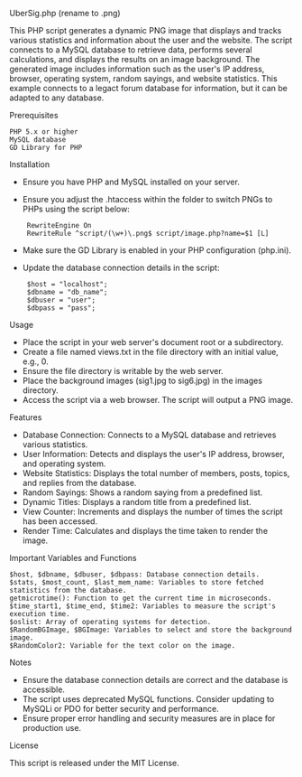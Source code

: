 UberSig.php (rename to .png)

This PHP script generates a dynamic PNG image that displays and tracks various statistics and information about the user and the website. The script connects to a MySQL database to retrieve data, performs several calculations, and displays the results on an image background. 
The generated image includes information such as the user's IP address, browser, operating system, random sayings, and website statistics. This example connects to a legact forum database for information, but it can be adapted to any database.

Prerequisites

    PHP 5.x or higher
    MySQL database
    GD Library for PHP

Installation

 - Ensure you have PHP and MySQL installed on your server.
 - Ensure you adjust the .htaccess within the folder to switch PNGs to PHPs using the script below:

        RewriteEngine On
        RewriteRule ^script/(\w+)\.png$ script/image.php?name=$1 [L]

 - Make sure the GD Library is enabled in your PHP configuration (php.ini).
 - Update the database connection details in the script:

        $host = "localhost";
        $dbname = "db_name";
        $dbuser = "user";
        $dbpass = "pass";

Usage

 - Place the script in your web server's document root or a subdirectory.
 - Create a file named views.txt in the file directory with an initial value, e.g., 0.
 - Ensure the file directory is writable by the web server.
 - Place the background images (sig1.jpg to sig6.jpg) in the images directory.
 - Access the script via a web browser. The script will output a PNG image.

Features

 - Database Connection: Connects to a MySQL database and retrieves various statistics.
 - User Information: Detects and displays the user's IP address, browser, and operating system.
 - Website Statistics: Displays the total number of members, posts, topics, and replies from the database.
 - Random Sayings: Shows a random saying from a predefined list.
 - Dynamic Titles: Displays a random title from a predefined list.
 - View Counter: Increments and displays the number of times the script has been accessed.
 - Render Time: Calculates and displays the time taken to render the image.

Important Variables and Functions

    $host, $dbname, $dbuser, $dbpass: Database connection details.
    $stats, $most_count, $last_mem_name: Variables to store fetched statistics from the database.
    getmicrotime(): Function to get the current time in microseconds.
    $time_start1, $time_end, $time2: Variables to measure the script's execution time.
    $oslist: Array of operating systems for detection.
    $RandomBGImage, $BGImage: Variables to select and store the background image.
    $RandomColor2: Variable for the text color on the image.

Notes

 - Ensure the database connection details are correct and the database is accessible.
 - The script uses deprecated MySQL functions. Consider updating to MySQLi or PDO for better security and performance.
 - Ensure proper error handling and security measures are in place for production use.

License

This script is released under the MIT License.
